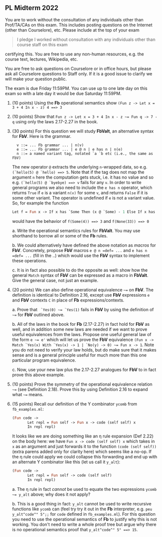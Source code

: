 ## PL Midterm 2022

You are to work without the consultation of any individuals other than Prof/TA/CAs on this exam.  This includes posting questions on the Internet (other than Courselore), etc. Please include at the top of your exam 

> I pledge I worked without consultation with any individuals other than course staff on this exam

certifying this.  You are free to use any non-human resources, e.g. the course text, lectures, Wikipedia, etc.

You are free to ask questions on Courselore or in office hours, but please ask all Courselore questions to Staff only.  If it is a good issue to clarify we will make your question public.

The exam is due Friday 11:59PM.  You can use up to one late day on this exam so with a late day it would be due Saturday 11:59PM.

1. (10 points) Using the **Fb** operational semantics show `(Fun z -> Let x = 3 + 4 In x - z) 4 ==> 3`

2. (10 points) Show that `Fun z -> Let x = 3 + 4 In x - z ~= Fun q -> 7 - q` using only the laws 2.17-2.27 in the book.

3. (30 points) For this question we will study **FbValt**, an alternative syntax for **FbV**.  Here is the grammar.

   ```
     v ::= ... Fb grammar ... | n(v)
     e ::= ... Fb grammar ... | e @ n | e has n | n(e)
     n ::= a named variant tag, notated `a `b etc (i.e., the same as FbV)
   ```

   The new operator `@` extracts the underlying `n`-wrapped data, so e.g. ``(`hello(5) @ `hello) ==> 5``.  Note that if the tag does not map the argument `n` here the computation gets stuck, i.e. it has no value and so e.g. ``(`hello(5) @ `byebye) ==> v`` fails for any `v`.  In order to write general programs we also need to include the `e has n` operator, which returns `True` if `e` is a variant `n(v)` for some `v`, and returns `False` if it is some other variant.  The operator is undefined if `e` is not a variant value.  So, for example the function 

   ```ocaml
   Let f = Fun x -> If x has `Some Then (x @ `Some) - 1 Else If x has `None then 0
   ```

   would have the behavior of `f(Some(4)) ==> 3` and `f(None(33)) ==> 0`

   a. Write the operational semantics rules for **FbValt**.  You may use shorthand to borrow all or some of the **Fb** rules.

   b. We could alternatively have defined the above notation as *macros* for **FbV**.  Concretely, propose **FbV** macros `e @ n =def= ...` and `e has n =def= ...` (fill in the ..)  which would use the **FbV** syntax to implement these operations.

   c. It is in fact also possible to do the opposite as well: show how the general `Match` syntax of **FbV** can be expressed as a macro in **FbValt**.  Give the general case, not just an example.

4. (20 points) We can also define operational equivalence `~=` on **FbV**.  The definition is identical to Definition 2.16, except use **FbV** expressions `e` and **FbV** contexts `C` in place of **Fb** expressions/contexts.

    a. Prove that `` `Yes(0) ~= `Yes(1)`` fails in **FbV** by using the definition of `~=` for **FbV** outlined above.

    b. All of the laws in the book for **Fb** (2.17-2.27) in fact hold for **FbV** as well, and in addition some new laws are needed if we want to prove useful equivalences from the laws.  Propose one useful general law of the form `e ~= e'` which will let us prove the **FbV** equivalence 
    ``(Fun x -> Match `Yes(x) With `Yes(x) -> 1 | `No(y) -> 0) ~= Fun x -> 1``.  Note you do not need to verify your law holds, but do make sure that it makes sense and is a general principle useful for much more than this one particular program equivalence.  

    c. Now, use your new law plus the 2.17-2.27 analogues for **FbV** to in fact prove this above example.

   

5. (10 points) Prove the symmetry of the operational equivalence relation `~=` (see Definition 2.18). Prove this by using Definition 2.16 to expand what `~=` means.

6. (15 points) Recall our definition of the Y combinator `ycomb` from `fb_examples.ml`:

    ```ocaml
    (Fun code -> 
           Let repl = Fun self -> Fun x -> code (self self) x 
           In repl repl)
    ```

    It looks like we are doing something like an η rule expansion (Def 2.22) on the body here:  we have `Fun x -> code (self self) x` which takes in `x` as an argument and just forwards it to the function `(code (self self))` (extra parens added only for clarity here) which seems like a no-op.  If the η rule could apply we could collapse this forwarding and end up with an alternate Y combinator like this (let us call it `y_alt`):

    ```ocaml
    (Fun code -> 
           Let repl = Fun self -> code (self self)
           In repl repl)
    ```

    a. The η rule in fact *cannot* be used to equate the two expressions `ycomb ~= y_alt` above; why does it not apply?
    
    b. This is a good thing in fact: `y_alt` cannot be used to write recursive functions like `ycomb` can (feel try try it out in the **Fb** interpreter, e.g. `peu y_alt^code^" 5";;` for `code` defined in `fb_examples.ml`).  For this question you need to use the operational semantics of **Fb** to justify why this is not working. You don't need to write a whole proof tree but argue why there is no operational semantics proof that `y_alt^code^" 5" ==> 15`.
